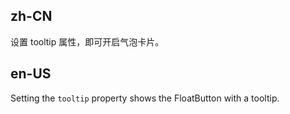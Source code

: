 ## zh-CN

设置 tooltip 属性，即可开启气泡卡片。

## en-US

Setting the `tooltip` property shows the FloatButton with a tooltip.

